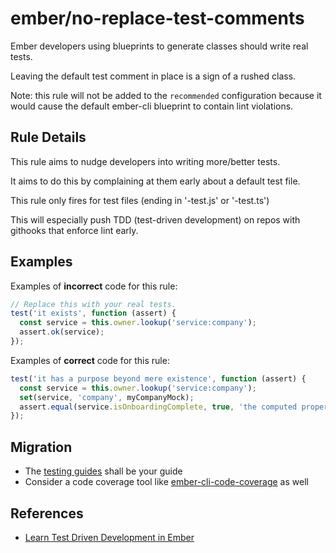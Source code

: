 # ember/no-replace-test-comments

<!-- end auto-generated rule header -->

Ember developers using blueprints to generate classes should write real tests.

Leaving the default test comment in place is a sign of a rushed class.

Note: this rule will not be added to the `recommended` configuration because it would cause the default ember-cli blueprint to contain lint violations.

## Rule Details

This rule aims to nudge developers into writing more/better tests.

It aims to do this by complaining at them early about a default test file.

This rule only fires for test files (ending in '-test.js' or '-test.ts')

This will especially push TDD (test-driven development) on repos with githooks that enforce lint early.

## Examples

Examples of **incorrect** code for this rule:

```js
// Replace this with your real tests.
test('it exists', function (assert) {
  const service = this.owner.lookup('service:company');
  assert.ok(service);
});
```

Examples of **correct** code for this rule:

```js
test('it has a purpose beyond mere existence', function (assert) {
  const service = this.owner.lookup('service:company');
  set(service, 'company', myCompanyMock);
  assert.equal(service.isOnboardingComplete, true, 'the computed property works as expected');
});
```

## Migration

- The [testing guides](https://guides.emberjs.com/release/testing/testing-components/) shall be your guide
- Consider a code coverage tool like [ember-cli-code-coverage](https://github.com/kategengler/ember-cli-code-coverage) as well

## References

- [Learn Test Driven Development in Ember](https://learntdd.in/ember/)
